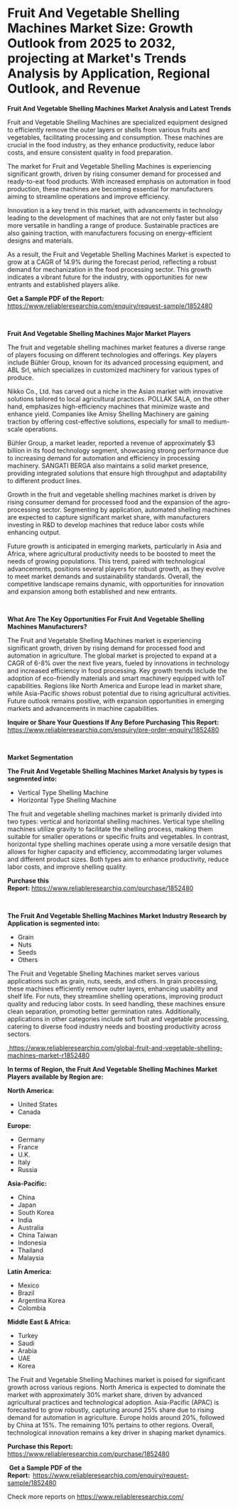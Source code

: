 <p><h1>Fruit And Vegetable Shelling Machines Market Size: Growth Outlook from 2025 to 2032, projecting at Market's Trends Analysis by Application, Regional Outlook, and Revenue</h1></p><p><strong>Fruit And Vegetable Shelling Machines Market Analysis and Latest Trends</strong></p>
<p><p>Fruit and Vegetable Shelling Machines are specialized equipment designed to efficiently remove the outer layers or shells from various fruits and vegetables, facilitating processing and consumption. These machines are crucial in the food industry, as they enhance productivity, reduce labor costs, and ensure consistent quality in food preparation. </p><p>The market for Fruit and Vegetable Shelling Machines is experiencing significant growth, driven by rising consumer demand for processed and ready-to-eat food products. With increased emphasis on automation in food production, these machines are becoming essential for manufacturers aiming to streamline operations and improve efficiency. </p><p>Innovation is a key trend in this market, with advancements in technology leading to the development of machines that are not only faster but also more versatile in handling a range of produce. Sustainable practices are also gaining traction, with manufacturers focusing on energy-efficient designs and materials. </p><p>As a result, the Fruit and Vegetable Shelling Machines Market is expected to grow at a CAGR of 14.9% during the forecast period, reflecting a robust demand for mechanization in the food processing sector. This growth indicates a vibrant future for the industry, with opportunities for new entrants and established players alike.</p></p>
<p><strong>Get a Sample PDF of the Report:&nbsp;</strong> <a href="https://www.reliableresearchiq.com/enquiry/request-sample/1852480?utm_campaign=3514&utm_medium=2&utm_source=Github&utm_content=ia&utm_term=12042025&utm_id=fruit-and-vegetable-shelling-machines">https://www.reliableresearchiq.com/enquiry/request-sample/1852480</a></p>
<p>&nbsp;</p>
<p><strong>Fruit And Vegetable Shelling Machines Major Market Players</strong></p>
<p><p>The fruit and vegetable shelling machines market features a diverse range of players focusing on different technologies and offerings. Key players include Bühler Group, known for its advanced processing equipment, and ABL Srl, which specializes in customized machinery for various types of produce. </p><p>Nikko Co., Ltd. has carved out a niche in the Asian market with innovative solutions tailored to local agricultural practices. POLLAK SALA, on the other hand, emphasizes high-efficiency machines that minimize waste and enhance yield. Companies like Amisy Shelling Machinery are gaining traction by offering cost-effective solutions, especially for small to medium-scale operations.</p><p>Bühler Group, a market leader, reported a revenue of approximately $3 billion in its food technology segment, showcasing strong performance due to increasing demand for automation and efficiency in processing machinery. SANGATI BERGA also maintains a solid market presence, providing integrated solutions that ensure high throughput and adaptability to different product lines. </p><p>Growth in the fruit and vegetable shelling machines market is driven by rising consumer demand for processed food and the expansion of the agro-processing sector. Segmenting by application, automated shelling machines are expected to capture significant market share, with manufacturers investing in R&D to develop machines that reduce labor costs while enhancing output.</p><p>Future growth is anticipated in emerging markets, particularly in Asia and Africa, where agricultural productivity needs to be boosted to meet the needs of growing populations. This trend, paired with technological advancements, positions several players for robust growth, as they evolve to meet market demands and sustainability standards. Overall, the competitive landscape remains dynamic, with opportunities for innovation and expansion among both established and new entrants.</p></p>
<p>&nbsp;</p>
<p><strong>What Are The Key Opportunities For Fruit And Vegetable Shelling Machines Manufacturers?</strong></p>
<p><p>The Fruit and Vegetable Shelling Machines market is experiencing significant growth, driven by rising demand for processed food and automation in agriculture. The global market is projected to expand at a CAGR of 6-8% over the next five years, fueled by innovations in technology and increased efficiency in food processing. Key growth trends include the adoption of eco-friendly materials and smart machinery equipped with IoT capabilities. Regions like North America and Europe lead in market share, while Asia-Pacific shows robust potential due to rising agricultural activities. Future outlook remains positive, with expansion opportunities in emerging markets and advancements in machine capabilities.</p></p>
<p><strong>Inquire or Share Your Questions If Any Before Purchasing This Report:</strong> <a href="https://www.reliableresearchiq.com/enquiry/pre-order-enquiry/1852480?utm_campaign=3514&utm_medium=2&utm_source=Github&utm_content=ia&utm_term=12042025&utm_id=fruit-and-vegetable-shelling-machines">https://www.reliableresearchiq.com/enquiry/pre-order-enquiry/1852480</a></p>
<p>&nbsp;</p>
<p><strong>Market Segmentation</strong></p>
<p><strong>The Fruit And Vegetable Shelling Machines Market Analysis by types is segmented into:</strong></p>
<p><ul><li>Vertical Type Shelling Machine</li><li>Horizontal Type Shelling Machine</li></ul></p>
<p><p>The fruit and vegetable shelling machines market is primarily divided into two types: vertical and horizontal shelling machines. Vertical type shelling machines utilize gravity to facilitate the shelling process, making them suitable for smaller operations or specific fruits and vegetables. In contrast, horizontal type shelling machines operate using a more versatile design that allows for higher capacity and efficiency, accommodating larger volumes and different product sizes. Both types aim to enhance productivity, reduce labor costs, and improve shelling quality.</p></p>
<p><strong>Purchase this Report:&nbsp;</strong><a href="https://www.reliableresearchiq.com/purchase/1852480?utm_campaign=3514&utm_medium=2&utm_source=Github&utm_content=ia&utm_term=12042025&utm_id=fruit-and-vegetable-shelling-machines">https://www.reliableresearchiq.com/purchase/1852480</a></p>
<p>&nbsp;</p>
<p><strong>The Fruit And Vegetable Shelling Machines Market Industry Research by Application is segmented into:</strong></p>
<p><ul><li>Grain</li><li>Nuts</li><li>Seeds</li><li>Others</li></ul></p>
<p><p>The Fruit and Vegetable Shelling Machines market serves various applications such as grain, nuts, seeds, and others. In grain processing, these machines efficiently remove outer layers, enhancing usability and shelf life. For nuts, they streamline shelling operations, improving product quality and reducing labor costs. In seed handling, these machines ensure clean separation, promoting better germination rates. Additionally, applications in other categories include soft fruit and vegetable processing, catering to diverse food industry needs and boosting productivity across sectors.</p></p>
<p><a href="https://www.reliableresearchiq.com/global-fruit-and-vegetable-shelling-machines-market-r1852480?utm_campaign=3514&utm_medium=2&utm_source=Github&utm_content=ia&utm_term=12042025&utm_id=fruit-and-vegetable-shelling-machines">&nbsp;https://www.reliableresearchiq.com/global-fruit-and-vegetable-shelling-machines-market-r1852480</a></p>
<p><strong>In terms of Region, the Fruit And Vegetable Shelling Machines Market Players available by Region are:</strong></p>
<p>
    <p> <strong> North America: </strong>
        <ul>
            <li>United States</li>
            <li>Canada</li>
        </ul>
        </p> 
    <p> <strong> Europe: </strong>
        <ul>
            <li>Germany</li>
            <li>France</li>
            <li>U.K.</li>
            <li>Italy</li>
            <li>Russia</li>
        </ul>
        </p> 
    <p> <strong> Asia-Pacific: </strong>
        <ul>
            <li>China</li>
            <li>Japan</li>
            <li>South Korea</li>
            <li>India</li>
            <li>Australia</li>
            <li>China Taiwan</li>
            <li>Indonesia</li>
            <li>Thailand</li>
            <li>Malaysia</li>
        </ul>
        </p> 
    <p> <strong> Latin America: </strong>
        <ul>
            <li>Mexico</li>
            <li>Brazil</li>
            <li>Argentina Korea</li>
            <li>Colombia</li>
        </ul>
        </p> 
    <p> <strong> Middle East & Africa: </strong>
        <ul>
            <li>Turkey</li>
            <li>Saudi</li>
            <li>Arabia</li>
            <li>UAE</li>
            <li>Korea</li>
        </ul>
    </p>
    </p>
<p><p>The Fruit and Vegetable Shelling Machines market is poised for significant growth across various regions. North America is expected to dominate the market with approximately 30% market share, driven by advanced agricultural practices and technological adoption. Asia-Pacific (APAC) is forecasted to grow robustly, capturing around 25% share due to rising demand for automation in agriculture. Europe holds around 20%, followed by China at 15%. The remaining 10% pertains to other regions. Overall, technological innovation remains a key driver in shaping market dynamics.</p></p>
<p><strong>Purchase this Report: </strong><a href="https://www.reliableresearchiq.com/purchase/1852480?utm_campaign=3514&utm_medium=2&utm_source=Github&utm_content=ia&utm_term=12042025&utm_id=fruit-and-vegetable-shelling-machines">https://www.reliableresearchiq.com/purchase/1852480</a></p>
<p>&nbsp;<strong>Get a Sample PDF of the Report:&nbsp;&nbsp;</strong><a href="https://www.reliableresearchiq.com/enquiry/request-sample/1852480?utm_campaign=3514&utm_medium=2&utm_source=Github&utm_content=ia&utm_term=12042025&utm_id=fruit-and-vegetable-shelling-machines">https://www.reliableresearchiq.com/enquiry/request-sample/1852480</a></p>
<p><strong></strong></p>
<p>Check more reports on <a href="https://www.reliableresearchiq.com/?utm_campaign=3514&utm_medium=2&utm_source=Github&utm_content=ia&utm_term=12042025&utm_id=fruit-and-vegetable-shelling-machines">https://www.reliableresearchiq.com/</a></p>